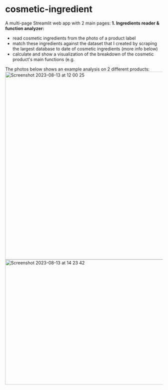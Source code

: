 # cosmetic-ingredient
 
A multi-page Streamlit web app with 2 main pages:
**1. Ingredients reader & function analyzer:**
- read cosmetic ingredients from the photo of a product label
- match these ingredients against the dataset that I created by scraping the largest database to date of cosmetic ingredients (more info below)
- calculate and show a visualization of the breakdown of the cosmetic product's main functions (e.g. 

The photos below shows an example analysis on 2 different products:
<img width="780" alt="Screenshot 2023-08-13 at 12 00 25" src="https://github.com/irenehng/cosmetic-ingredient/assets/113161586/52327e9f-8b9a-41c5-a795-f2c2328c4cd4" height="600px" width="3px">
<img width="939" alt="Screenshot 2023-08-13 at 14 23 42" src="https://github.com/irenehng/cosmetic-ingredient/assets/113161586/1232a3b1-d6c7-41ed-8390-4e9991dce5f2" height = "400px">
